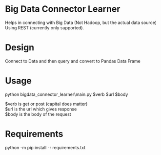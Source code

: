 # Big Data Connector Learner
Helps in connecting with Big Data (Not Hadoop, but the actual data source) Using REST (currently only supported).

# Design
Connect to Data  and then query and convert to Pandas Data Frame

# Usage
python bigdata_connector_learner\main.py $verb $url $body <br/>

$verb is get or post (capital does matter) <br/>
$url is the url which gives response <br/>
$body is the body of the request <br/>

# Requirements

python -m pip install -r requirements.txt 



